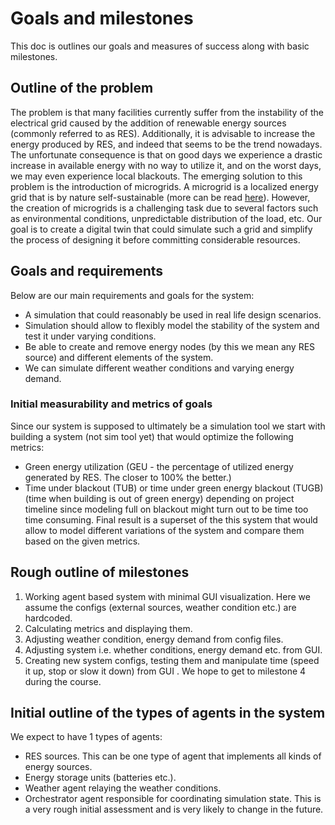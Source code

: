 # Goals and milestones
This doc is outlines our goals and measures of success along with basic milestones.
## Outline of the problem
The problem is that many facilities currently suffer from the instability of the electrical grid caused by the addition of renewable energy sources (commonly referred to as RES). Additionally, it is advisable to increase the energy produced by RES, and indeed that seems to be the trend nowadays. The unfortunate consequence is that on good days we experience a drastic increase in available energy with no way to utilize it, and on the worst days, we may even experience local blackouts. The emerging solution to this problem is the introduction of microgrids. A microgrid is a localized energy grid that is by nature self-sustainable (more can be read [here](https://www.sciencedirect.com/topics/engineering/microgrid)). However, the creation of microgrids is a challenging task due to several factors such as environmental conditions, unpredictable distribution of the load, etc. Our goal is to create a digital twin that could simulate such a grid and simplify the process of designing it before committing considerable resources.

## Goals and requirements
Below are our main requirements and goals for the system:
- A simulation that could reasonably be used in real life design scenarios.
- Simulation should allow to flexibly model the stability of the system and test it under varying conditions.
- Be able to create and remove energy nodes (by this we mean any RES source) and different elements of the system.
- We can simulate different weather conditions and varying energy demand.

### Initial measurability and metrics of goals
Since our system is supposed to ultimately be a simulation tool we start with building a system (not sim tool yet) that would optimize the following metrics:
- Green energy utilization (GEU - the percentage of utilized energy generated by RES. The closer to 100% the better.)
- Time under blackout (TUB) or time under green energy blackout (TUGB) (time when building is out of green energy) depending on project timeline since modeling full on blackout might turn out to be time too time consuming.
Final result is a superset of the this system that would allow to model different variations of the system and compare them based on the given metrics.

## Rough outline of milestones
1. Working agent based system with minimal GUI visualization. Here we assume the configs (external sources, weather condition etc.) are hardcoded.
2. Calculating metrics and displaying them.
3. Adjusting weather condition, energy demand from config files.
4. Adjusting system i.e. whether conditions, energy demand etc. from GUI.
5. Creating new system configs, testing them and manipulate time (speed it up, stop or slow it down) from GUI .
We hope to get to milestone 4 during the course.

## Initial outline of the types of agents in the system
We expect to have 1 types of agents:
- RES sources. This can be one type of agent that implements all kinds of energy sources.
- Energy storage units (batteries etc.).
- Weather agent relaying the weather conditions.
- Orchestrator agent responsible for coordinating simulation state.
This is a very rough initial assessment and is very likely to change in the future.
